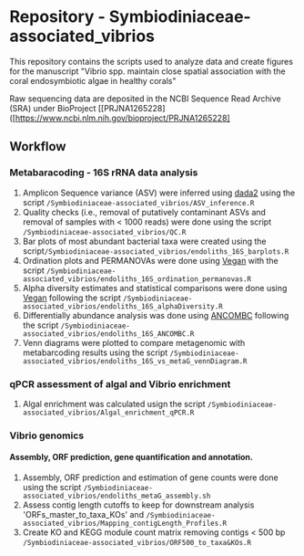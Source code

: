 # Repository - Symbiodiniaceae-associated_vibrios

This repository contains the scripts used to analyze data and create figures for the manuscript "Vibrio spp. maintain close spatial association with the coral endosymbiotic algae in healthy corals"

Raw sequencing data are deposited in the NCBI Sequence Read Archive (SRA) under BioProject [[PRJNA1265228]([https://www.ncbi.nlm.nih.gov/bioproject/PRJNA1265228] 

## Workflow

### Metabaracoding - 16S rRNA data analysis
1. Amplicon Sequence variance (ASV) were inferred using [dada2](https://github.com/benjjneb/dada2) using the script `/Symbiodiniaceae-associated_vibrios/ASV_inference.R`
2. Quality checks (i.e., removal of putatively contaminant ASVs and removal of samples with < 1000 reads) were done using the script `/Symbiodiniaceae-associated_vibrios/QC.R`
3. Bar plots of most abundant bacterial taxa were created using the script`/Symbiodiniaceae-associated_vibrios/endoliths_16S_barplots.R`
4. Ordination plots and PERMANOVAs were done using [Vegan](https://github.com/vegandevs/vegan) with the script `/Symbiodiniaceae-associated_vibrios/endoliths_16S_ordination_permanovas.R`
5. Alpha diversity estimates and statistical comparisons were done using [Vegan](https://github.com/vegandevs/vegan) following the script `/Symbiodiniaceae-associated_vibrios/endoliths_16S_alphaDiversity.R`
6. Differentially abundance analysis was done using [ANCOMBC](https://github.com/FrederickHuangLin/ANCOMBC) following the script `/Symbiodiniaceae-associated_vibrios/endoliths_16S_ANCOMBC.R`
7. Venn diagrams were plotted to compare metagenomic with metabarcoding results using the script `/Symbiodiniaceae-associated_vibrios/endoliths_16S_vs_metaG_vennDiagram.R`


### qPCR assessment of algal and Vibrio enrichment
1. Algal enrichment was calculated usign the script `/Symbiodiniaceae-associated_vibrios/Algal_enrichment_qPCR.R`

### Vibrio genomics
#### Assembly, ORF prediction, gene quantification and annotation.
1. Assembly, ORF prediction and estimation of gene counts were done using the script `/Symbiodiniaceae-associated_vibrios/endoliths_metaG_assembly.sh`
2. Assess contig length cutoffs to keep for downstream analysis 'ORFs_master_to_taxa_KOs' and `/Symbiodiniaceae-associated_vibrios/Mapping_contigLength_Profiles.R`
3. Create KO and KEGG module count matrix removing contigs < 500 bp `/Symbiodiniaceae-associated_vibrios/ORF500_to_taxa&KOs.R`
